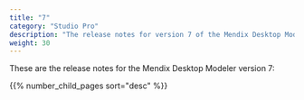 ```yaml
---
title: "7"
category: "Studio Pro"
description: "The release notes for version 7 of the Mendix Desktop Modeler."
weight: 30
---
```


These are the release notes for the Mendix Desktop Modeler version 7:

{{% number_child_pages sort="desc" %}}
